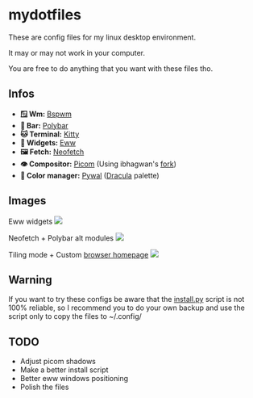 # mydotfiles
These are config files for my linux desktop environment.

It may or may not work in your computer.

You are free to do anything that you want with these files tho.

## Infos
- **🪟 Wm:** [Bspwm](https://github.com/baskerville/bspwm)
- **🍫 Bar:** [Polybar](https://github.com/polybar/polybar)
- **🐱 Terminal:** [Kitty](https://github.com/kovidgoyal/kitty)
- **🤮 Widgets:** [Eww](https://github.com/elkowar/eww)
- **🖼️ Fetch:** [Neofetch](https://github.com/dylanaraps/neofetch)
- **👁️ Compositor:** [Picom](https://github.com/yshui/picom) (Using ibhagwan's [fork](https://github.com/ibhagwan/picom))
- **🎨 Color manager:** [Pywal](https://github.com/dylanaraps/pywal) ([Dracula](https://github.com/dracula/dracula-theme) palette)

## Images
Eww widgets
<img src="https://i.imgur.com/0TEv8Qg.png">

Neofetch + Polybar alt modules
<img src="https://i.imgur.com/cyQqur7.png">

Tiling mode + Custom [browser homepage](https://github.com/Xspt/new-tab)
<img src="https://i.imgur.com/8pzcDSb.png">

## Warning
If you want to try these configs be aware that the [install.py](https://github.com/Xspt/mydotfiles/blob/main/install.py) script is not 100% reliable, so I recommend you to do your own backup and use the script only to copy the files to ~/.config/

## TODO
- Adjust picom shadows
- Make a better install script
- Better eww windows positioning
- Polish the files
